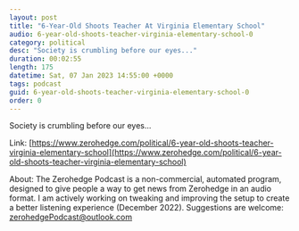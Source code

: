 ```yaml
---
layout: post
title: "6-Year-Old Shoots Teacher At Virginia Elementary School"
audio: 6-year-old-shoots-teacher-virginia-elementary-school-0
category: political
desc: "Society is crumbling before our eyes..."
duration: 00:02:55
length: 175
datetime: Sat, 07 Jan 2023 14:55:00 +0000
tags: podcast
guid: 6-year-old-shoots-teacher-virginia-elementary-school-0
order: 0
---
```

Society is crumbling before our eyes...

Link: [https://www.zerohedge.com/political/6-year-old-shoots-teacher-virginia-elementary-school](https://www.zerohedge.com/political/6-year-old-shoots-teacher-virginia-elementary-school)

About: The Zerohedge Podcast is a non-commercial, automated program, designed to give people a way to get news from Zerohedge in an audio format.  I am actively working on tweaking and improving the setup to create a better listening experience (December 2022).  Suggestions are welcome: [zerohedgePodcast@outlook.com](mailto:zerohedgePodcast@outlook.com)